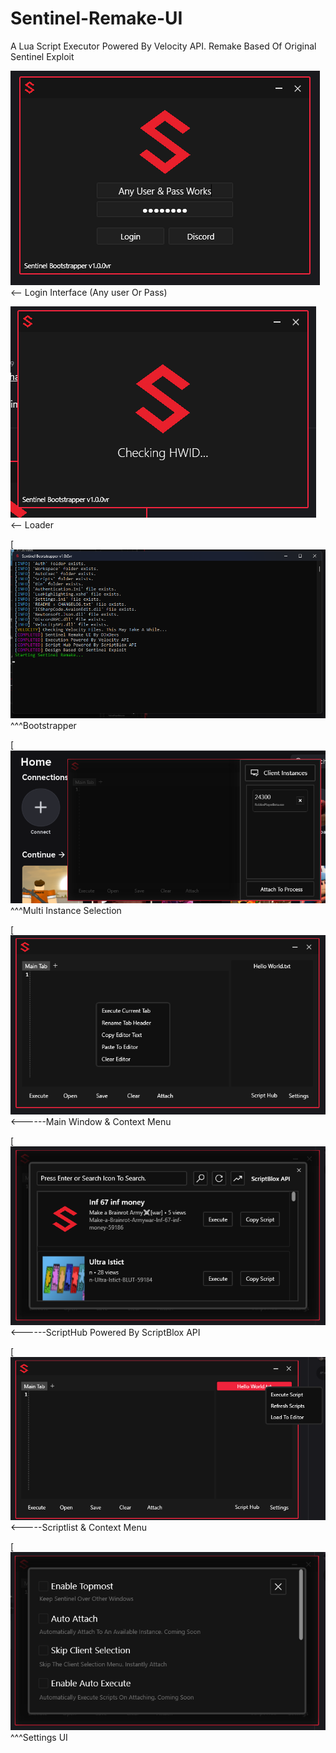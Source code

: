 # Sentinel-Remake-UI
A Lua Script Executor Powered By Velocity API. Remake Based Of Original Sentinel Exploit


![image alt](https://github.com/RobloxExploitDev/SentinelRemakeResrouces/blob/main/Images/Login.png?raw=true)
<-- Login Interface (Any user Or Pass)

![image alt](https://github.com/RobloxExploitDev/SentinelRemakeResrouces/blob/main/Images/Loader.png?raw=true)
<-- Loader

[![image alt](https://github.com/RobloxExploitDev/SentinelRemakeResrouces/blob/main/Images/Bootstrapper.png?raw=true)
^^^Bootstrapper

[![image alt](https://github.com/RobloxExploitDev/SentinelRemakeResrouces/blob/main/Images/Attach.png?raw=true)
^^^Multi Instance Selection

[![image alt](https://github.com/RobloxExploitDev/SentinelRemakeResrouces/blob/main/Images/MainExec.png?raw=true)
              <------Main Window & Context Menu

[![image alt](https://github.com/RobloxExploitDev/SentinelRemakeResrouces/blob/main/Images/ScriptHub.png?raw=true)
               <------ScriptHub Powered By ScriptBlox API

[![image alt](https://github.com/RobloxExploitDev/SentinelRemakeResrouces/blob/main/Images/ScriptListShow.png?raw=true)
                      <-----Scriptlist & Context Menu

[![image alt](https://github.com/RobloxExploitDev/SentinelRemakeResrouces/blob/main/Images/Settings.png?raw=true)
                       ^^^Settings UI
